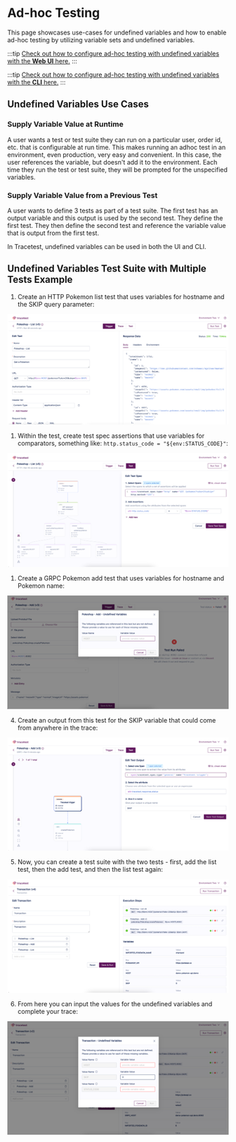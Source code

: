 # Ad-hoc Testing

This page showcases use-cases for undefined variables and how to enable ad-hoc testing by utilizing variable sets and undefined variables.

:::tip
[Check out how to configure ad-hoc testing with undefined variables with the **Web UI** here.](../web-ui/undefined-variables.md)
:::

:::tip
[Check out how to configure ad-hoc testing with undefined variables with the **CLI** here.](../cli/undefined-variables.md)
:::

## **Undefined Variables Use Cases**

### **Supply Variable Value at Runtime**

A user wants a test or test suite they can run on a particular user, order id, etc. that is configurable at run time. This makes running an adhoc test in an environment, even production, very easy and convenient. In this case, the user references the variable, but doesn't add it to the environment. Each time they run the test or test suite, they will be prompted for the unspecified variables.

### **Supply Variable Value from a Previous Test**

A user wants to define 3 tests as part of a test suite. The first test has an output variable and this output is used by the second test. They define the first test. They then define the second test and reference the variable value that is output from the first test. 

In Tracetest, undefined variables can be used in both the UI and CLI. 

## **Undefined Variables Test Suite with Multiple Tests Example**

1. Create an HTTP Pokemon list test that uses variables for hostname and the SKIP query parameter:

![Create Pokemon List](../img/pokeshop-list.png)

1. Within the test, create test spec assertions that use variables for comparators, something like: `http.status_code = "${env:STATUS_CODE}"`:

![Create Test Spec Assertionsl](../img/create-test-spec-assertions.png)

1. Create a GRPC Pokemon add test that uses variables for hostname and Pokemon name:

![Create GRPC](../img/create-grpc.png)

4. Create an output from this test for the SKIP variable that could come from anywhere in the trace:

![Test Output](../img/test-output.png)

5. Now, you can create a test suite with the two tests - first, add the list test, then the add test, and then the list test again:

![Create Test Suite](../img/create-testsuite.png)

6. From here you can input the values for the undefined variables and complete your trace:

![Input Values](../img/input-values.png)
